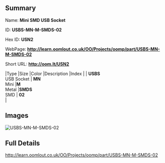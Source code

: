 

## Summary
 
Name: __Mini SMD USB Socket__

ID: __USBS-MN-M-SMDS-02__

Hex ID: __USN2__

WebPage: __http://learn.oomlout.co.uk/OO/Projects/oomp/part/USBS-MN-M-SMDS-02__

Short URL: __http://oom.lt/USN2__


|Type   |Size   |Color   |Description   |Index   |
| __USBS__ <br>USB Socket  | __MN__<br>Mini   |__M__<br>Metal    |__SMDS__<br>SMD    | __02__<br>  |


## Images
![USBS-MN-M-SMDS-02](http://oomlout.com/oomp-gen/parts/USBS-MN-M-SMDS-02/USBS-MN-M-SMDS-02_420.jpg)

## Full Details

 http://learn.oomlout.co.uk/OO/Projects/oomp/part/USBS-MN-M-SMDS-02

